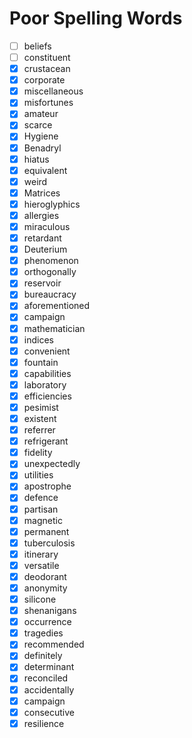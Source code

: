 # Poor Spelling Words

- [ ] beliefs
- [ ] constituent
- [x] crustacean
- [x] corporate
- [x] miscellaneous
- [x] misfortunes
- [x] amateur
- [x] scarce
- [x] Hygiene
- [x] Benadryl
- [x] hiatus
- [x] equivalent
- [x] weird
- [x] Matrices
- [x] hieroglyphics
- [x] allergies
- [x] miraculous
- [x] retardant
- [x] Deuterium
- [x] phenomenon
- [x] orthogonally
- [x] reservoir
- [x] bureaucracy
- [x] aforementioned
- [x] campaign
- [x] mathematician
- [x] indices
- [x] convenient
- [x] fountain
- [x] capabilities
- [x] laboratory
- [x] efficiencies
- [x] pesimist 
- [x] existent
- [x] referrer
- [x] refrigerant
- [x] fidelity
- [x] unexpectedly
- [x] utilities
- [x] apostrophe
- [x] defence
- [x] partisan
- [x] magnetic
- [x] permanent  
- [x] tuberculosis
- [x] itinerary
- [x] versatile
- [x] deodorant
- [x] anonymity
- [x] silicone
- [x] shenanigans
- [x] occurrence
- [x] tragedies
- [x] recommended
- [x] definitely
- [x] determinant
- [x] reconciled
- [x] accidentally
- [x] campaign
- [x] consecutive
- [x] resilience
